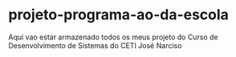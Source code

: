 # projeto-programa-ao-da-escola
Aqui vao estar armazenado todos os meus projeto do Curso de Desenvolvimento de Sistemas do CETI José Narciso
